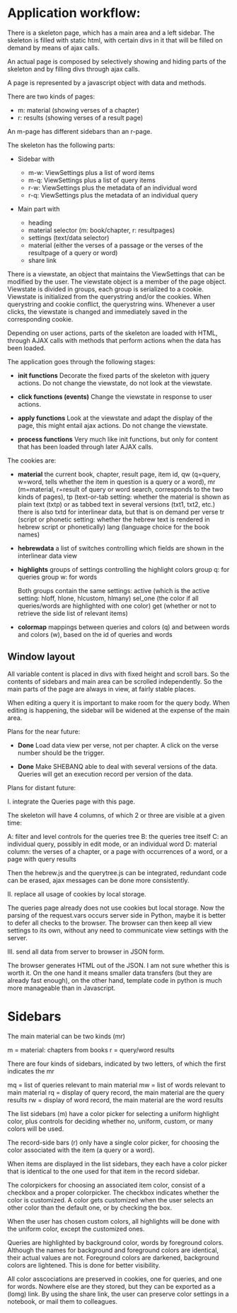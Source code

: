 # Application workflow:

There is a skeleton page, which has a main area and a left sidebar.
The skeleton is filled with static html, with certain divs in it that
will be filled on demand by means of ajax calls.

An actual page is composed by selectively showing and hiding parts of the skeleton and by filling
divs through ajax calls.

A page is represented by a javascript object with data and methods.

There are two kinds of pages:

*   m: material (showing verses of a chapter)
*   r: results  (showing verses of a result page)

An m-page has different sidebars than an r-page.

The skeleton has the following parts:

*   Sidebar with
    *   m-w: ViewSettings plus a list of word items
    *   m-q: ViewSettings plus a list of query items
    *   r-w: ViewSettings plus the metadata of an individual word
    *   r-q: ViewSettings plus the metadata of an individual query

*   Main part with
    *   heading
    *   material selector (m: book/chapter, r: resultpages)
    *   settings (text/data selector)
    *   material (either the verses of a passage or the verses of the resultpage of a query or word)
    *   share link

There is a viewstate, an object that maintains the ViewSettings that can be modified by the user.
The viewstate object is a member of the page object.
Viewstate is divided in groups, each group is serialized to a cookie.
Viewstate is initialized from the querystring and/or the cookies.
When querystring and cookie conflict, the querystring wins.
Whenever a user clicks, the viewstate is changed and immediately saved in the corresponding cookie.

Depending on user actions, parts of the skeleton are loaded with HTML, through AJAX calls with methods that
perform actions when the data has been loaded.

The application goes through the following stages:

*   **init functions**
    Decorate the fixed parts of the skeleton with jquery actions.
    Do not change the viewstate, do not look at the viewstate.

*   **click functions (events)**
    Change the viewstate in response to user actions.

*   **apply functions**
    Look at the viewstate and adapt the display of the page, this might entail ajax actions.
    Do not change the viewstate.

*   **process functions**
    Very much like init functions, but only for content that has been loaded through later AJAX calls.

The cookies are:

*   **material**
    the current book, chapter, result page, item id,
    qw (q=query, w=word, tells whether the item in question is a query or a word),
    mr (m=material, r=result of query or word search, corresponds to the two kinds of pages),
    tp (text-or-tab setting: whether the material is shown as
       plain text (txtp) or as tabbed text in several versions (txt1, txt2, etc.)
       there is also txtd for interlinear data, but that is on demand per verse
    tr (script or phonetic setting: whether the hebrew text is rendered in hebrew script or phonetically)
    lang (language choice for the book names)

*   **hebrewdata**
    a list of switches controlling which fields are shown in the interlinear data view

*   **highlights**
    groups of settings controlling the highlight colors
    group q: for queries
    group w: for words

    Both groups contain the same settings:
    active (which is the active setting: hloff, hlone, hlcustom, hlmany)
    sel_one (the color if all queries/words are highlighted with one color)
    get (whether or not to retrieve the side list of relevant items)

*   **colormap**
    mappings between queries and colors (q) and between words and colors (w),
    based on the id of queries and words

## Window layout

All variable content is placed in divs with fixed height and scroll bars.
So the contents of sidebars and main area can be scrolled independently.
So the main parts of the page are always in view, at fairly stable places.

When editing a query it is important to make room for the query body.
When editing is happening, the sidebar will be widened at the expense of the main area.

Plans for the near future:

*   **Done** Load data view per verse, not per chapter. A click on the verse number should be the trigger.

*   **Done** Make SHEBANQ able to deal with several versions of the data.
    Queries will get an execution record per version of the data.

Plans for distant future:

I. integrate the Queries page with this page.

The skeleton will have 4 columns, of which 2 or three are visible at a given time:

A: filter and level controls for the queries tree
B: the queries tree itself
C: an individual query, possibly in edit mode, or an individual word
D: material column: the verses of a chapter, or a page with occurrences of a word, or a page with query results

Then the hebrew.js and the querytree.js can be integrated, redundant code can be erased, ajax messages can be done more consistently.

II. replace all usage of cookies by local storage.

The queries page already does not use cookies but local storage.
Now the parsing of the request.vars occurs server side in Python, maybe it is better to defer all checks to the browser.
The browser can then keep all view settings to its own, without any need to communicate view settings with the server.

III. send all data from server to browser in JSON form.

The browser generates HTML out of the JSON.
I am not sure whether this is worth it.
On the one hand it means smaller data transfers (but they are already fast enough), on the other hand, template code in python is
much more manageable than in Javascript.

# Sidebars

The main material can be two kinds (mr)

m = material: chapters from books
r = query/word results

There are four kinds of sidebars, indicated by two letters,
of which the first indicates the mr

mq = list of queries relevant to main material
mw = list of words relevant to main material
rq = display of query record, the main material are the query results
rw = display of word record, the main material are the word results

The list sidebars (m) have a color picker for selecting a uniform highlight color,
plus controls for deciding whether no, uniform, custom, or many colors will be used.

The record-side bars (r) only have a single color picker, for
choosing the color associated with the item (a query or a word).

When items are displayed in the list sidebars, they each have a color picker that
is identical to the one used for that item in the record sidebar.

The colorpickers for choosing an associated item color, consist of a checkbox and a proper colorpicker.
The checkbox indicates whether the color is customized.
A color gets customized when the user selects an other color than the default one, or by checking the box.

When the user has chosen custom colors, all highlights will be done with the uniform color, except
the customized ones.

Queries are highlighted by background color, words by foreground colors.
Although the names for background and foreground colors are identical, their actual values are not.
Foreground colors are darkened, background colors are lightened.
This is done for better visibility.

All color asscociations are preserved in cookies, one for queries, and one for words.
Nowhere else are they stored, but they can be exported as a (lomg) link.
By using the share link, the user can preserve color settings in a notebook,
or mail them to colleagues.
